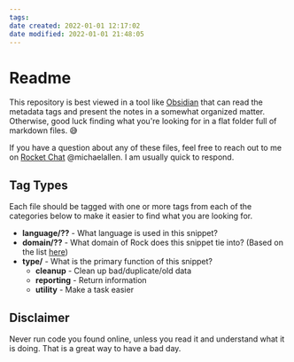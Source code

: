 ```yaml
---
tags: 
date created: 2022-01-01 12:17:02
date modified: 2022-01-01 21:48:05
---
```


# Readme

This repository is best viewed in a tool like [Obsidian](https://obsidian.md) that can read the metadata tags and present the notes in a somewhat organized matter. Otherwise, good luck finding what you're looking for in a flat folder full of markdown files. 😅

If you have a question about any of these files, feel free to reach out to me on [Rocket Chat](https://chat.rockrms.org) @michaelallen. I am usually quick to respond.

## Tag Types

Each file should be tagged with one or more tags from each of the categories below to make it easier to find what you are looking for.

- **language/??** - What language is used in this snippet?
- **domain/??** - What domain of Rock does this snippet tie into? (Based on the list [here](https://github.com/SparkDevNetwork/Rock/tree/develop/RockWeb/Blocks))
- **type/** - What is the primary function of this snippet?
    - **cleanup** - Clean up bad/duplicate/old data
    - **reporting** - Return information
    - **utility** - Make a task easier

## Disclaimer

Never run code you found online, unless you read it and understand what it is doing. That is a great way to have a bad day.
